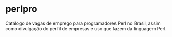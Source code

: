 # perlpro

Catálogo de vagas de emprego para programadores Perl no Brasil, assim como
divulgação do perfil de empresas e uso que fazem da linguagem Perl.
